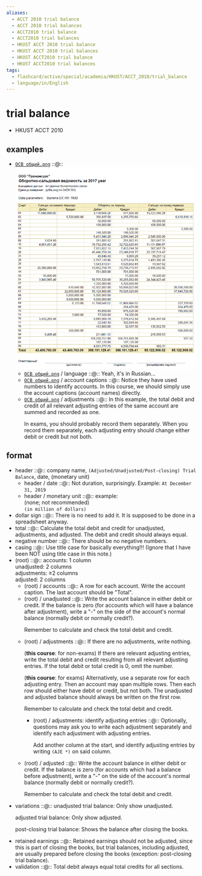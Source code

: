 ```yaml
---
aliases:
  - ACCT 2010 trial balance
  - ACCT 2010 trial balances
  - ACCT2010 trial balance
  - ACCT2010 trial balances
  - HKUST ACCT 2010 trial balance
  - HKUST ACCT 2010 trial balances
  - HKUST ACCT2010 trial balance
  - HKUST ACCT2010 trial balances
tags:
  - flashcard/active/special/academia/HKUST/ACCT_2010/trial_balance
  - language/in/English
---
```


# trial balance

- HKUST ACCT 2010

## examples

- [`ОСВ общий.png`](../../../../archives/Wikimedia%20Commons/ОСВ%20общий.png) ::@:: ![`ОСВ общий.png`](../../../../archives/Wikimedia%20Commons/ОСВ%20общий.png) <!--SR:!2026-09-30,483,310!2025-08-21,179,310-->
  - [`ОСВ общий.png`](../../../../archives/Wikimedia%20Commons/ОСВ%20общий.png) / language ::@:: Yeah, it's in Russian... <!--SR:!2025-12-25,294,330!2025-12-11,281,330-->
  - [`ОСВ общий.png`](../../../../archives/Wikimedia%20Commons/ОСВ%20общий.png) / account captions ::@:: Notice they have used numbers to identify accounts. In this course, we should simply use the account captions (account names) directly. <!--SR:!2026-12-22,543,310!2025-09-14,197,310-->
  - [`ОСВ общий.png`](../../../../archives/Wikimedia%20Commons/ОСВ%20общий.png) / adjustments ::@:: In this example, the total debit and credit of all relevant adjusting entries of the same account are summed and recorded as one. <p> In exams, you should probably record them separately. When you record them separately, each adjusting entry should change either debit or credit but not both. <!--SR:!2026-08-04,429,310!2025-08-23,179,310-->

## format

- header ::@:: company name, `(Adjusted/Unadjusted/Post-closing) Trial Balance`, date, (monetary unit) <!--SR:!2027-01-05,552,310!2025-11-08,256,330-->
  - header / date ::@:: Not duration, surprisingly. Example: `At December 31, 2019` <!--SR:!2026-07-31,425,310!2025-09-10,194,310-->
  - header / monetary unit ::@:: example: <br/> (none; not recommended) <br/> `(in million of dollars)` <!--SR:!2027-06-02,686,330!2025-11-11,259,330-->
- dollar sign ::@:: There is no need to add it. It is supposed to be done in a spreadsheet anyway. <!--SR:!2025-12-04,274,330!2026-10-01,483,310-->
- total ::@:: Calculate the total debit and credit for unadjusted, adjustments, and adjusted. The debit and credit should always equal. <!--SR:!2027-05-27,680,330!2025-11-16,263,330-->
- negative number ::@:: There should be no negative numbers. <!--SR:!2025-11-09,257,330!2025-11-14,261,330-->
- casing ::@:: Use title case for basically everything!!! (Ignore that I have been NOT using title case in this note.) <!--SR:!2025-12-05,275,330!2025-12-14,284,330-->
- (root) ::@:: accounts: 1 column <br/> unadjusted: 2 columns <br> adjustments: ≥2 columns <br/> adjusted: 2 columns <!--SR:!2025-12-15,285,330!2025-12-11,281,330-->
  - (root) / accounts ::@:: A row for each account. Write the account caption. The last account should be "Total". <!--SR:!2026-08-30,455,310!2026-08-26,451,310-->
  - (root) / unadjusted ::@:: Write the account balance in either debit or credit. If the balance is zero (for accounts which will have a balance after adjustment), write a "-" on the side of the account's normal balance (normally debit or normally credit?). <p> Remember to calculate and check the total debit and credit. <!--SR:!2025-11-21,267,330!2025-11-15,262,330-->
  - (root) / adjustments ::@:: If there are no adjustments, write nothing. <p> \(__this course__: for non-exams\) If there are relevant adjusting entries, write the total debit and credit resulting from all relevant adjusting entries. If the total debit or total credit is 0, omit the number. <p> \(__this course__: for exams\) Alternatively, use a separate row for each adjusting entry. Then an account may span multiple rows. Then each row should either have debit or credit, but not both. The unadjusted and adjusted balance should always be written on the first row. <p> Remember to calculate and check the total debit and credit. <!--SR:!2026-08-24,449,310!2025-08-24,180,310-->
    - (root) / adjustments: identify adjusting entries ::@:: Optionally, questions may ask you to write each adjustment separately and identify each adjustment with adjusting entries. <p> Add another column at the start, and identify adjusting entries by writing `(AJE *)` on said column. <!--SR:!2026-12-25,544,310!2026-04-16,319,290-->
  - (root) / adjusted ::@:: Write the account balance in either debit or credit. If the balance is zero (for accounts which had a balance before adjustment), write a "-" on the side of the account's normal balance (normally debit or normally credit?). <p> Remember to calculate and check the total debit and credit. <!--SR:!2026-10-08,489,310!2027-04-09,646,330-->
- variations ::@:: unadjusted trial balance: Only show unadjusted. <p> adjusted trial balance: Only show adjusted. <p> post-closing trial balance: Shows the balance after closing the books. <!--SR:!2025-09-24,203,310!2026-11-01,496,310-->
- retained earnings ::@:: Retained earnings should not be adjusted, since this is part of closing the books, but trial balances, including adjusted, are usually prepared before closing the books (exception: post-closing trial balance). <!--SR:!2025-08-20,178,310!2025-12-25,294,330-->
- validation ::@:: Total debit always equal total credits for all sections. <!--SR:!2025-10-30,249,330!2025-11-05,255,330-->
